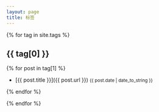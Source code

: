 ```yaml
---
layout: page
title: 标签
---
```

{% for tag in site.tags %}

## <i class="fas fa-tag"></i>{{ tag[0] }}

{% for post in tag[1] %}

 - [{{ post.title }}]({{ post.url }}) <small>{{ post.date | date_to_string }}</small>

{% endfor %}

{% endfor %}
